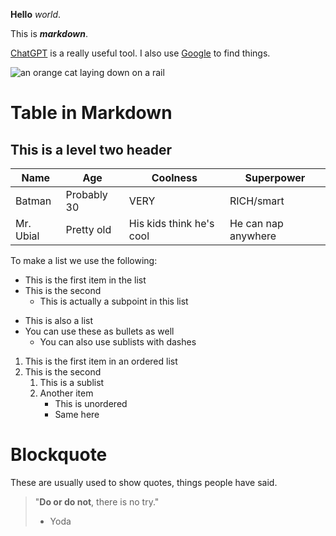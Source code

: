 **Hello** _world_.

This is **_markdown_**.

[ChatGPT](https://chat.openai.com) is a really useful tool. I also use [Google](https://google.com) to find things.

![an orange cat laying down on a rail](https://www.thehappycatsite.com/wp-content/uploads/2017/03/large-breed.jpg)

# Table in Markdown

## This is a level two header

Name           | Age         | Coolness     | Superpower
---            | ---         | ---          | ---
Batman         | Probably 30 | VERY         | RICH/smart
Mr. Ubial      | Pretty old  | His kids think he's cool | He can nap anywhere

To make a list we use the following:

* This is the first item in the list
* This is the second
    * This is actually a subpoint in this list

- This is also a list
- You can use these as bullets as well
    - You can also use sublists with dashes

1. This is the first item in an ordered list
3. This is the second
    1. This is a sublist
    2. Another item
        - This is unordered
        - Same here

# Blockquote

These are usually used to show quotes, things
people have said.

> "**Do or do not**, there is no try."
> - Yoda

